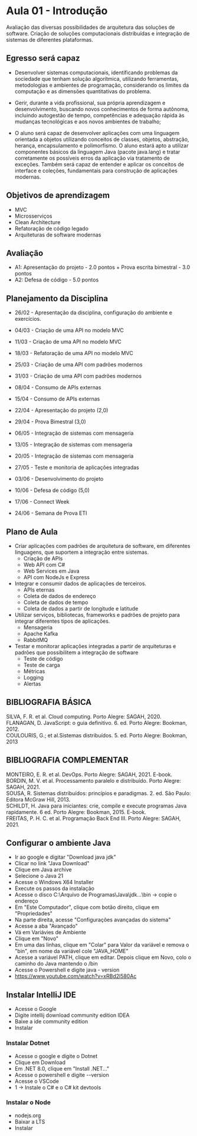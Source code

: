 # Aula 01 - Introdução

Avaliação das diversas possibilidades de arquitetura das soluções de software. Criação de soluções computacionais distribuídas e integração de sistemas de diferentes plataformas.

## Egresso será capaz

* Desenvolver sistemas computacionais, identificando problemas da sociedade que tenham solução algorítmica, utilizando ferramentas, metodologias e ambientes de programação, considerando os limites da computação e as dimensões quantitativas do problema.

* Gerir, durante a vida profissional, sua própria aprendizagem e desenvolvimento, buscando novos conhecimentos de forma autônoma, incluindo autogestão de tempo, competências e adequação rápida às mudanças tecnológicas e aos novos ambientes de trabalho;

* O aluno será capaz de desenvolver aplicações com uma linguagem orientada a objetos utilizando conceitos de classes, objetos, abstração, herança, encapsulamento e polimorfismo. O aluno estará apto a utilizar componentes básicos da linguagem Java (pacote java.lang) e tratar corretamente os possíveis erros da aplicação via tratamento de exceções. Também será capaz de entender e aplicar os conceitos de interface e coleções, fundamentais para construção de aplicações modernas.

## Objetivos de aprendizagem 

* MVC
* Microsserviços
* Clean Architecture
* Refatoração de código legado
* Arquiteturas de software modernas

## Avaliação

* A1: Apresentação do projeto - 2.0 pontos + Prova escrita bimestral - 3.0 pontos
* A2: Defesa de código - 5.0 pontos


## Planejamento da Disciplina

* 26/02 - Apresentação da disciplina, configuração do ambiente e exercícios.

* 04/03 - Criação de uma API no modelo MVC
* 11/03 - Criação de uma API no modelo MVC
* 18/03 - Refatoração de uma API no modelo MVC
* 25/03 - Criação de uma API com padrões modernos
* 31/03 - Criação de uma API com padrões modernos

* 08/04 - Consumo de APIs externas
* 15/04 - Consumo de APIs externas
* 22/04 - Apresentação do projeto (2,0)
* 29/04 - Prova Bimestral (3,0)

* 06/05 - Integração de sistemas com mensageria
* 13/05 - Integração de sistemas com mensageria
* 20/05 - Integração de sistemas com mensageria
* 27/05 - Teste e monitoria de aplicações integradas
 
* 03/06 - Desenvolvimento do projeto
* 10/06 - Defesa de código (5,0)
* 17/06 - Connect Week
* 24/06 - Semana de Prova ETI

## Plano de Aula

* Criar aplicações com padrões de arquitetura de software, em diferentes linguagens, que suportem a integração entre sistemas.
    * Criação de APIs
    * Web API com C#
    * Web Services em Java
    * API com NodeJs e Express
* Integrar e consumir dados de aplicações de terceiros.
    * APIs eternas
    * Coleta de dados de endereço
    * Coleta de dados de tempo
    * Coleta de dados a partir de longitude e latitude
* Utilizar serviços, bibliotecas, frameworks e padrões de projeto para integrar diferentes tipos de aplicações.
    * Mensageria
    * Apache Kafka
    * RabbitMQ
* Testar e monitorar aplicações integradas a partir de arquiteturas e padrões que possibilitem a integração de software
    * Teste de código
    * Teste de carga
    * Métricas
    * Logging
    * Alertas



## BIBLIOGRAFIA BÁSICA

SILVA, F. R. et al. Cloud computing. Porto Alegre: SAGAH, 2020. <br>
FLANAGAN, D. JavaScript: o guia definitivo. 6. ed. Porto Alegre: Bookman, 2012. <br>
COULOURIS, G.; et al.Sistemas distribuídos. 5. ed. Porto Alegre: Bookman, 2013


## BIBLIOGRAFIA COMPLEMENTAR

MONTEIRO, E. R. et al. DevOps. Porto Alegre: SAGAH, 2021. E-book.<br>
BORDIN, M. V. et al. Processamento paralelo e distribuído. Porto Alegre: SAGAH, 2021.<br>
SOUSA, R. Sistemas distribuídos: princípios e paradigmas. 2. ed. São Paulo: Editora McGraw Hill, 2013.<br>
SCHILDT, H. Java para iniciantes: crie, compile e execute programas Java rapidamente. 6 ed. Porto Alegre: Bookman, 2015. E-book.<br>
FREITAS, P. H. C. et al. Programação Back End III. Porto Alegre: SAGAH, 2021.



## Configurar o ambiente Java

* Ir ao google e digitar "Download java jdk"
* Clicar no link "Java Download"
* Clique em Java archive
* Selecione o Java 21
* Acesse o Windows X64 Installer
* Execute os passos da instalação
* Acesse o disco C:\Arquivo de Programas\Java\jdk...\bin -> copie o endereço
* Em "Este Computador", clique com botão direito, clique em "Propriedades"
* Na parte direita, acesse "Configurações avançadas do sistema"
* Acesse a aba "Avançado"
* Vá em Variávies de Ambiente
* Clique em "Novo"
* Em uma das linhas, clique em "Colar" para Valor da variável e remova o "bin", em nome da variável cole "JAVA_HOME"
* Acesse a variável PATH, clique em editar. Depois clique em Novo, colo o caminho do Java mantendo o /bin
* Acesse o Powershell e digite java - version
* https://www.youtube.com/watch?v=xRBd2l580Ac

## Instalar IntelliJ IDE

* Acesse o Google
* Digite intellij download community edition IDEA
* Baixe a ide community edition
* Instalar

### Instalar Dotnet

* Acesse o google e digite o Dotnet
* Clique em Download
* Em .NET 8.0, clique em "Install .NET..."
* Acesse o powershell e digite --version
* Acesse o VSCode
* 1 -> Instale o C# e o C# kit devtools

### Instalar o Node

* nodejs.org
* Baixar a LTS
* Instalar